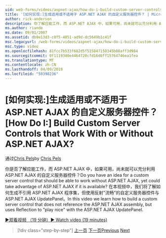 ```yaml
---
uid: web-forms/videos/aspnet-ajax/how-do-i-build-custom-server-controls-that-work-with-or-without-aspnet-ajax
title: '[如何实现:]生成适用或不适用于 ASP.NET AJAX 的自定义服务器控件？ | Microsoft Docs'
author: rick-anderson
description: 你了解应能工作，而 ASP.NET AJAX 中，如果可用，尚未就可以充分利用 ASP.NET AJAX 的自定义服务器控件...
ms.author: riande
ms.date: 09/01/2007
ms.assetid: db9e13d3-c8f5-4051-ad9d-dc5649b1c41f
msc.legacyurl: /web-forms/videos/aspnet-ajax/how-do-i-build-custom-server-controls-that-work-with-or-without-aspnet-ajax
msc.type: video
ms.openlocfilehash: 81fcc7b533f682d5f515847150345b08aff3d984
ms.sourcegitcommit: 0f1119340e4464720cfd16d0ff15764746ea1fea
ms.translationtype: MT
ms.contentlocale: zh-CN
ms.lasthandoff: 04/09/2019
ms.locfileid: "59398236"
---
```

# <a name="how-do-i-build-custom-server-controls-that-work-with-or-without-aspnet-ajax"></a><span data-ttu-id="ee442-104">[如何实现:]生成适用或不适用于 ASP.NET AJAX 的自定义服务器控件？</span><span class="sxs-lookup"><span data-stu-id="ee442-104">[How Do I:] Build Custom Server Controls that Work With or Without ASP.NET AJAX?</span></span>

<span data-ttu-id="ee442-105">通过[Chris Pels](https://twitter.com/chrispels)</span><span class="sxs-lookup"><span data-stu-id="ee442-105">by [Chris Pels](https://twitter.com/chrispels)</span></span>

<span data-ttu-id="ee442-106">你是否了解应能工作，而 ASP.NET AJAX 中，如果可用，尚未就可以充分利用 ASP.NET AJAX 的自定义服务器控件？</span><span class="sxs-lookup"><span data-stu-id="ee442-106">Do you have an idea for a custom server control that should be able to work without ASP.NET AJAX, yet could take advantage of ASP.NET AJAX if it is available?</span></span> <span data-ttu-id="ee442-107">在本视频中，我们将了解如何生成不引用 ASP.NET AJAX 程序集，但使用反射"流畅"的自定义服务器控件与 ASP.NET AJAX UpdatePanel。</span><span class="sxs-lookup"><span data-stu-id="ee442-107">In this video we learn how to build a custom server control that does not reference the ASP.NET AJAX assembly, but uses Reflection to "play nice" with the ASP.NET AJAX UpdatePanel.</span></span>

[<span data-ttu-id="ee442-108">&#9654;观看视频 （19 分钟）</span><span class="sxs-lookup"><span data-stu-id="ee442-108">&#9654; Watch video (19 minutes)</span></span>](https://channel9.msdn.com/Blogs/ASP-NET-Site-Videos/how-do-i-build-custom-server-controls-that-work-with-or-without-aspnet-ajax)

> [!div class="step-by-step"]
> <span data-ttu-id="ee442-109">[上一页](how-do-i-create-an-aspnet-ajax-extender-from-scratch.md)
> [下一页](how-do-i-associate-ajax-client-behavior-with-an-aspnet-server-control.md)</span><span class="sxs-lookup"><span data-stu-id="ee442-109">[Previous](how-do-i-create-an-aspnet-ajax-extender-from-scratch.md)
[Next](how-do-i-associate-ajax-client-behavior-with-an-aspnet-server-control.md)</span></span>

